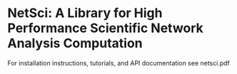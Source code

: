 # **NetSci**: A Library for High Performance Scientific Network Analysis Computation

For installation instructions, tutorials, and API documentation see netsci.pdf